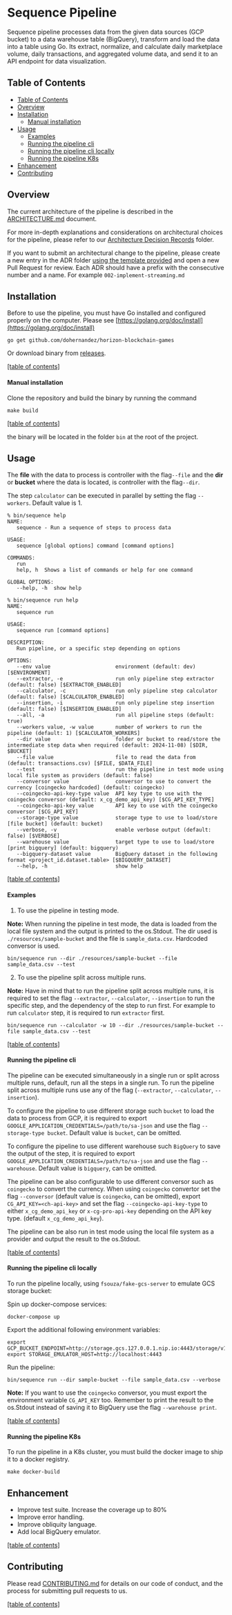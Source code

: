 # Sequence Pipeline

Sequence pipeline processes data from the given data sources (GCP bucket) to a data warehouse table (BigQuery), transform and load the data into a table using Go. Its extract, normalize, and calculate daily marketplace volume, daily transactions, and aggregated volume data, and send it to an API endpoint for data visualization.

## Table of Contents
- [Table of Contents](#table-of-contents)
- [Overview](#overview)
- [Installation](#installation)
  - [Manual installation](#manual-installation)
- [Usage](#usage)
  - [Examples](#examples)
  - [Running the pipeline cli](#running-the-pipeline-cli)
  - [Running the pipeline cli locally](#running-the-pipeline-cli-locally)
  - [Running the pipeline K8s](#running-the-pipeline-k8s)
- [Enhancement](#enhancement)
- [Contributing](#contributing)


## Overview

The current architecture of the pipeline is described in the [ARCHITECTURE.md](./ARCHITECTURE.md) document.

For more in-depth explanations and considerations on architectural choices for the pipeline, please refer to our [Architecture Decision Records](./resources/adr) folder.

If you want to submit an architectural change to the pipeline, please create a new entry in the ADR folder [using the template provided](./resources/adr/template.md) and open a new Pull Request for review. Each ADR should have a prefix with the consecutive number and a name. For example `002-implement-streaming.md`

## Installation

Before to use the pipeline, you must have Go installed and configured properly on the computer. Please see [https://golang.org/doc/install](https://golang.org/doc/install)

```shell
go get github.com/dohernandez/horizon-blockchain-games
```

Or download binary from [releases](https://github.com/dohernandez/horizon-blockchain-games/releases).

[[table of contents]](#table-of-contents)

#### Manual installation

Clone the repository and build the binary by running the command

```shell
make build
```

[[table of contents]](#table-of-contents)

the binary will be located in the folder `bin` at the root of the project.

## Usage

The **file** with the data to process is controller with the flag`--file` and the **dir** or **bucket** where the data is located, is controller with the flag`--dir`.

The step `calculator` can be executed in parallel by setting the flag `--workers`. Default value is 1.

```shell
% bin/sequence help
NAME:
   sequence - Run a sequence of steps to process data

USAGE:
   sequence [global options] command [command options]

COMMANDS:
   run      
   help, h  Shows a list of commands or help for one command

GLOBAL OPTIONS:
   --help, -h  show help

```

```shell
% bin/sequence run help
NAME:
   sequence run

USAGE:
   sequence run [command options]

DESCRIPTION:
   Run pipeline, or a specific step depending on options

OPTIONS:
   --env value                     environment (default: dev) [$ENVIRONMENT]
   --extractor, -e                 run only pipeline step extractor (default: false) [$EXTRACTOR_ENABLED]
   --calculator, -c                run only pipeline step calculator (default: false) [$CALCULATOR_ENABLED]
   --insertion, -i                 run only pipeline step insertion (default: false) [$INSERTION_ENABLED]
   --all, -a                       run all pipeline steps (default: true)
   --workers value, -w value       number of workers to run the pipeline (default: 1) [$CALCULATOR_WORKERS]
   --dir value                     folder or bucket to read/store the intermediate step data when required (default: 2024-11-08) [$DIR, $BUCKET]
   --file value                    file to read the data from (default: transactions.csv) [$FILE, $DATA_FILE]
   --test                          run the pipeline in test mode using local file system as providers (default: false)
   --conversor value               conversor to use to convert the currency [coingecko hardcoded] (default: coingecko)
   --coingecko-api-key-type value  API key type to use with the coingecko conversor (default: x_cg_demo_api_key) [$CG_API_KEY_TYPE]
   --coingecko-api-key value       API key to use with the coingecko conversor [$CG_API_KEY]
   --storage-type value            storage type to use to load/store [file bucket] (default: bucket)
   --verbose, -v                   enable verbose output (default: false) [$VERBOSE]
   --warehouse value               target type to use to load/store [print bigquery] (default: bigquery)
   --bigquery-dataset value        BigQuery dataset in the following format <project_id.dataset.table> [$BIGQUERY_DATASET]
   --help, -h                      show help
```

[[table of contents]](#table-of-contents)

#### Examples

1. To use the pipeline in testing mode.

**Note:** When running the pipeline in test mode, the data is loaded from the local file system and the output is printed to the os.Stdout. The dir used is `./resources/sample-bucket` and the file is `sample_data.csv`. Hardcoded conversor is used. 

```shell
bin/sequence run --dir ./resources/sample-bucket --file sample_data.csv --test
```

2. To use the pipeline split across multiple runs.

**Note:** Have in mind that to run the pipeline split across multiple runs, it is required to set the flag `--extractor`, `--calculator`, `--insertion` to run the specific step, and the dependency of the step to run first. For example to run `calculator` step, it is required to run `extractor` first.

```shell
bin/sequence run --calculator -w 10 --dir ./resources/sample-bucket --file sample_data.csv --test
```

[[table of contents]](#table-of-contents)

#### Running the pipeline cli

The pipeline can be executed simultaneously in a single run or split across multiple runs, default, run all the steps in a single run. To run the pipeline split across multiple runs use any of the flag (`--extractor`, `--calculator`, `--insertion`).

To configure the pipeline to use different storage such `bucket` to load the data to process from GCP, it is required to export `GOOGLE_APPLICATION_CREDENTIALS=/path/to/sa-json` and use the flag `--storage-type bucket`. Default value is `bucket`, can be omitted.

To configure the pipeline to use different warehouse such `BigQuery` to save the output of the step, it is required to export `GOOGLE_APPLICATION_CREDENTIALS=/path/to/sa-json` and use the flag `--warehouse`. Default value is `bigquery`, can be omitted.

The pipeline can be also configurable to use different conversor such as `coingecko` to convert the currency. When using  `coingecko` convertor set the flag `--conversor` (default value is `coingecko`, can be omitted), export `CG_API_KEY=<ch-api-key>` and set the flag `--coingecko-api-key-type` to either `x_cg_demo_api_key` or `x-cg-pro-api-key` depending on the API key type. (default `x_cg_demo_api_key`). 

The pipeline can be also run in test mode using the local file system as a provider and output the result to the os.Stdout.

[[table of contents]](#table-of-contents)


#### Running the pipeline cli locally

To run the pipeline locally, using `fsouza/fake-gcs-server` to emulate GCS storage bucket:

Spin up docker-compose services:

```shell
docker-compose up
```

Export the additional following environment variables:

```shell
export GCP_BUCKET_ENDPOINT=http://storage.gcs.127.0.0.1.nip.io:4443/storage/v1/
export STORAGE_EMULATOR_HOST=http://localhost:4443
```

Run the pipeline:

```shell
bin/sequence run --dir sample-bucket --file sample_data.csv --verbose
```

**Note:** If you want to use the `coingecko` conversor, you must export the environment variable `CG_API_KEY` too. Remember to print the result to the os.Stdout instead of saving it to BigQuery use the flag `--warehouse print`.

[[table of contents]](#table-of-contents)

#### Running the pipeline K8s

To run the pipeline in a K8s cluster, you must build the docker image to ship it to a docker registry.

```shell
make docker-build
```

## Enhancement

* Improve test suite. Increase the coverage up to 80%
* Improve error handling.
* Improve obliquity language.
* Add local BigQuery emulator.

[[table of contents]](#table-of-contents)

## Contributing

Please read [CONTRIBUTING.md](./CONTRIBUTING.md) for details on our code of conduct, and the process for submitting pull requests to us.

[[table of contents]](#table-of-contents)